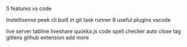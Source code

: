 5 features vs code

Instellisense
peek
cli
built in git
task runner
8 useful plugins vscode

live server
tabline
liveshare
quokka.js
code spell checker
auto close tag
gitlens
github extension
add more